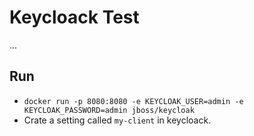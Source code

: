 # Keycloack Test

...

## Run

- `docker run -p 8080:8080 -e KEYCLOAK_USER=admin -e KEYCLOAK_PASSWORD=admin jboss/keycloak`
- Crate a setting called `my-client` in keycloack.
